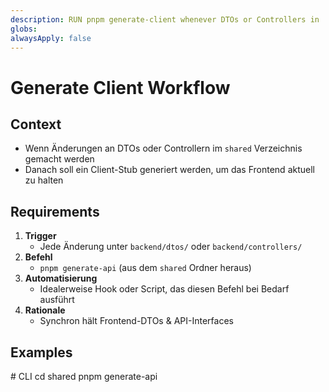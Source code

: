```yaml
---
description: RUN pnpm generate-client whenever DTOs or Controllers in 'backend' change
globs: 
alwaysApply: false
---
```


# Generate Client Workflow

## Context
- Wenn Änderungen an DTOs oder Controllern im `shared` Verzeichnis gemacht werden
- Danach soll ein Client-Stub generiert werden, um das Frontend aktuell zu halten

## Requirements
1. **Trigger**
   - Jede Änderung unter `backend/dtos/` oder `backend/controllers/`
2. **Befehl**
   - `pnpm generate-api` (aus dem `shared` Ordner heraus)
3. **Automatisierung**
   - Idealerweise Hook oder Script, das diesen Befehl bei Bedarf ausführt
4. **Rationale**
   - Synchron hält Frontend-DTOs & API-Interfaces

## Examples

<example>
# CLI
cd shared
pnpm generate-api
</example>
